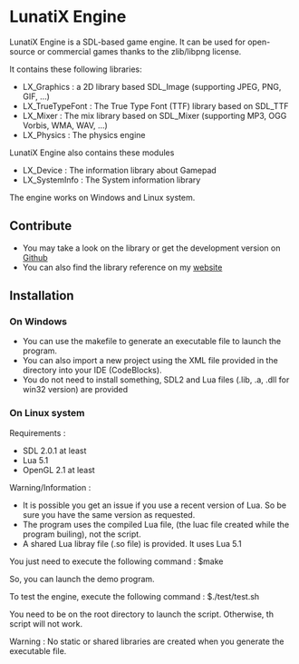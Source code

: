 # LunatiX Engine #

 LunatiX Engine is a SDL-based game engine. It can be used for open-source or commercial games thanks to the zlib/libpng license. 

 It contains these following libraries: 

 - LX\_Graphics : a 2D library based SDL_Image (supporting JPEG, PNG, GIF, ...)
 - LX\_TrueTypeFont : The True Type Font (TTF) library based on SDL_TTF
 - LX\_Mixer : The mix library based on SDL_Mixer (supporting MP3, OGG Vorbis, WMA, WAV, ...)
 - LX\_Physics : The physics engine
 
 LunatiX Engine also contains these modules
 
 - LX\_Device : The information library about Gamepad
 - LX\_SystemInfo : The System information library

 The engine works on Windows and Linux system.


 
 ## Contribute ##
 
  - You may take a look on the library or get the development version on [Github](https://github.com/Gumichan01/lunatix-engine)
  - You can also find the library reference on my [website](http://gumichan01.olympe.in/reference/lunatix-engine/)
 
 
 
 ## Installation ##


 ### On Windows ###

  - You can use the makefile to generate an executable file to launch the program.
  - You can also import a new project using the XML file provided in the directory into your IDE (CodeBlocks).
  - You do not need to install something, SDL2 and Lua files (.lib, .a, .dll for win32 version) are provided

  
 ### On Linux system ###

 Requirements :
 
  - SDL 2.0.1 at least
  - Lua 5.1
  - OpenGL 2.1 at least
  
 Warning/Information :
 
  - It is possible you get an issue if you use a recent version of Lua. So be sure you have the same version as requested.
  - The program uses the compiled Lua file, (the luac file created while the program builing), not the script.
  - A shared Lua libray file (.so file) is provided. It uses Lua 5.1


 You just need to execute the following command : 
	$make

 So, you can launch the demo program.

 To test the engine, execute the following command : 
 	$./test/test.sh

 You need to be on the root directory to launch the script.
 Otherwise, th script will not work.

Warning : No static or shared libraries are created when you generate the executable file.



